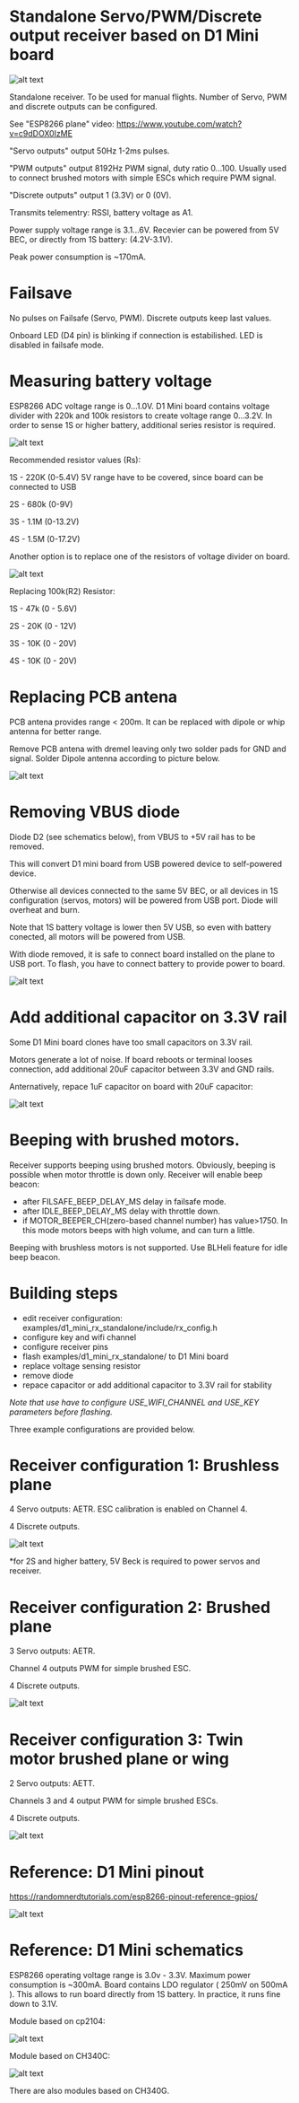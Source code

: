 # Standalone Servo/PWM/Discrete output receiver based on D1 Mini board

![alt text](https://raw.githubusercontent.com/RomanLut/hx_espnow_rc/main/doc/d1miniphoto.jpg "D1 Mini photo")

 Standalone receiver. To be used for manual flights.
 Number of Servo, PWM and discrete outputs can be configured.

 See "ESP8266 plane" video: https://www.youtube.com/watch?v=c9dDOX0IzME

 "Servo outputs" output 50Hz 1-2ms pulses.

 "PWM outputs" output 8192Hz PWM signal, duty ratio 0...100. Usually used to connect brushed motors with simple ESCs which require PWM signal.

 "Discrete outputs" output 1 (3.3V) or 0 (0V).
                                           
 Transmits telementry: RSSI, battery voltage as A1.
 
 Power supply voltage range is 3.1...6V. Recevier can be powered from 5V BEC, or directly from 1S battery: (4.2V-3.1V).

 Peak power consumption is ~170mA.

# Failsave

 No pulses on Failsafe (Servo, PWM). Discrete outputs keep last values.

 Onboard LED (D4 pin) is blinking if connection is estabilished. LED is disabled in failsafe mode.

# Measuring battery voltage
 
ESP8266 ADC voltage range is 0...1.0V. D1 Mini board contains voltage divider with 220k and 100k resistors to create voltage range 0...3.2V. 
In order to sense 1S or higher battery, additional series resistor is required.

![alt text](https://raw.githubusercontent.com/RomanLut/hx_espnow_rc/main/doc/d1minisensor1.jpg "D1 Mini sensor 1")

Recommended resistor values (Rs):

1S - 220K (0-5.4V) 5V range have to be covered, since board can be connected to USB

2S - 680k (0-9V)

3S - 1.1M (0-13.2V)

4S - 1.5M (0-17.2V) 

Another option is to replace one of the resistors of voltage divider on board.

![alt text](https://raw.githubusercontent.com/RomanLut/hx_espnow_rc/main/doc/d1minisensor2.jpg "D1 Mini sensor 2")

Replacing 100k(R2) Resistor:

1S - 47k (0 - 5.6V)

2S - 20K (0 - 12V)

3S - 10K (0 - 20V)

4S - 10K (0 - 20V)

# Replacing PCB antena

PCB antena provides range < 200m. It can be replaced with dipole or whip antenna for better range.

Remove PCB antena with dremel leaving only two solder pads for GND and signal. Solder Dipole antenna according to picture below. 

![alt text](https://raw.githubusercontent.com/RomanLut/hx_espnow_rc/main/doc/d1mini_dipole.jpg "D1 Mini dipole antenna")

# Removing VBUS diode

Diode D2 (see schematics below), from VBUS to +5V rail has to be removed.

This will convert D1 mini board from USB powered device to self-powered device.

Otherwise all devices connected to the same 5V BEC, or all devices in 1S configuration (servos, motors) will be powered from USB port. Diode will overheat and burn.

Note that 1S battery voltage is lower then 5V USB, so even with battery conected, all motors will be powered from USB.

With diode removed, it is safe to connect board installed on the plane to USB port. To flash, you have to connect battery to provide power to board.

![alt text](https://raw.githubusercontent.com/RomanLut/hx_espnow_rc/main/doc/d1mini_vbus_diode.jpg "D1 Mini VBUS diode")

# Add additional capacitor on 3.3V rail

Some D1 Mini board clones have too small capacitors on 3.3V rail. 

Motors generate a lot of noise. If board reboots or terminal looses connection, add additional 20uF capacitor between 3.3V and GND rails.

Anternatively, repace 1uF capacitor on board with 20uF capacitor:

![alt text](https://raw.githubusercontent.com/RomanLut/hx_espnow_rc/main/doc/d1mini_cap_33v.jpg "D1 Mini VBUS diode")

# Beeping with brushed motors.

 Receiver supports beeping using brushed motors.
 Obviously, beeping is possible when motor throttle is down only.
 Receiver will enable beep beacon: 
 - after FILSAFE_BEEP_DELAY_MS delay in failsafe mode.
 - after IDLE_BEEP_DELAY_MS delay with throttle down.
 - if MOTOR_BEEPER_CH(zero-based channel number) has value>1750. In this mode motors beeps with high volume, and can turn a little.
 
 Beeping with brushless motors is not supported. Use BLHeli feature for idle beep beacon.

# Building steps

- edit receiver configuration: examples/d1_mini_rx_standalone/include/rx_config.h
- configure key and wifi channel 
- configure receiver pins 
- flash examples/d1_mini_rx_standalone/ to D1 Mini board
- replace voltage sensing resistor 
- remove diode
- repace capacitor or add additional capacitor to 3.3V rail for stability

*Note that use have to configure USE_WIFI_CHANNEL and USE_KEY parameters before flashing.*

Three example configurations are provided below.


# Receiver configuration 1: Brushless plane

4 Servo outputs: AETR. ESC calibration is enabled on Channel 4.

4 Discrete outputs.

![alt text](https://raw.githubusercontent.com/RomanLut/hx_espnow_rc/main/doc/d1mini1connections_brushless.jpg  "D1 Mini twin brushless")

*for 2S and higher battery, 5V Beck is required to power servos and receiver.
 
# Receiver configuration 2: Brushed plane


3 Servo outputs: AETR. 

Channel 4 outputs PWM for simple brushed ESC.

4 Discrete outputs.

![alt text](https://raw.githubusercontent.com/RomanLut/hx_espnow_rc/main/doc/d1mini1connections_brushed.jpg  "D1 Mini twin brushed")

# Receiver configuration 3: Twin motor brushed plane or wing

2 Servo outputs: AETT. 

Channels 3 and 4 output PWM for simple brushed ESCs.

4 Discrete outputs.


![alt text](https://raw.githubusercontent.com/RomanLut/hx_espnow_rc/main/doc/d1mini1connections_twin_brushed.jpg  "D1 Mini twin brushed connections")

# Reference: D1 Mini pinout

https://randomnerdtutorials.com/esp8266-pinout-reference-gpios/

![alt text](https://raw.githubusercontent.com/RomanLut/hx_espnow_rc/main/doc/d1_mini_pinout.png "D1 Mini pinout")

# Reference: D1 Mini schematics

ESP8266 operating voltage range is 3.0v - 3.3V. Maximum power consumption is ~300mA. Board contains LDO regulator ( 250mV on 500mA ). This allows to run board directly from 1S battery. In practice, it runs fine down to 3.1V.

Module based on cp2104:

![alt text](https://raw.githubusercontent.com/RomanLut/hx_espnow_rc/main/doc/esp8266-wemos-d1-mini-pro-schematics.png "D1 Mini schematics cp2104")

Module based on CH340C:

![alt text](https://raw.githubusercontent.com/RomanLut/hx_espnow_rc/main/doc/d1_mini_ch340c.jpg "D1 Mini schematics ch340C")

There are also modules based on CH340G. 
